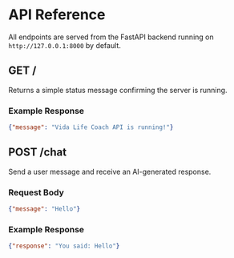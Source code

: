 # API Reference

All endpoints are served from the FastAPI backend running on `http://127.0.0.1:8000` by default.

## GET /
Returns a simple status message confirming the server is running.

### Example Response
```json
{"message": "Vida Life Coach API is running!"}
```

## POST /chat
Send a user message and receive an AI-generated response.

### Request Body
```json
{"message": "Hello"}
```

### Example Response
```json
{"response": "You said: Hello"}
```


